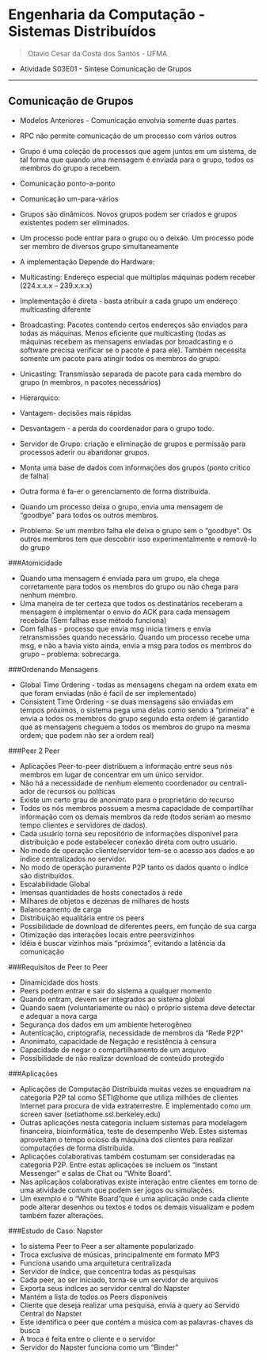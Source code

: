 # Engenharia da Computação - Sistemas Distribuídos
> Otavio Cesar da Costa dos Santos - UFMA

- Atividade S03E01 - Síntese Comunicação de Grupos

---
## Comunicação de Grupos

- Modelos Anteriores - Comunicação envolvia somente duas partes.
- RPC não permite comunicação de um processo com vários outros
- Grupo é uma coleção de processos que agem juntos em um sistema, de tal forma que quando uma mensagem é enviada para o grupo, todos os membros do grupo a recebem.
- Comunicação ponto-a-ponto
- Comunicação um-para-vários
- Grupos são dinâmicos. Novos grupos podem ser criados e grupos existentes podem ser eliminados. 
- Um processo pode entrar para o grupo ou o deixáo. Um processo pode ser membro de diversos grupo simultaneamente
- A implementação Depende do Hardware:
- Multicasting: Endereço especial que múltiplas máquinas podem receber (224.x.x.x – 239.x.x.x)
- Implementação é direta - basta atribuir a cada grupo um endereço multicasting diferente

- Broadcasting: Pacotes contendo certos endereços são enviados para todas as máquinas. Menos eficiente que multicasting (todas as máquinas recebem as mensagens enviadas por broadcasting e o software precisa verificar se o pacote é para ele). Também necessita somente um pacote para atingir todos os membros do grupo.
- Unicasting: Transmissão separada de pacote para cada membro do grupo (n membros, n pacotes necessários)
- Hierarquico:
- Vantagem- decisões mais rápidas
- Desvantagem - a perda do coordenador para o grupo todo.
- Servidor de Grupo: criação e eliminação de grupos e permissão para processos aderir ou abandonar grupos.
- Monta uma base de dados com informações dos grupos (ponto crítico de falha)
- Outra forma é fa-er o gerenciamento de forma distribuída.
- Quando um processo deixa o grupo, envia uma mensagem de “goodbye” para todos os outros membros.
- Problema: Se um membro falha ele deixa o grupo sem o “goodbye”. Os outros membros tem que descobrir isso experimentalmente e removê-lo do grupo

###Atomicidade

- Quando uma mensagem é enviada para um grupo, ela chega corretamente para todos os membros do grupo ou não chega para nenhum membro.
- Uma maneira de ter certeza que todos os destinatários receberam a mensagem é implementar o envio do ACK para cada mensagem recebida (Sem falhas esse método funciona)
- Com falhas - processo que envia msg inicia timers e envia retransmissões quando necessário. Quando um processo recebe uma msg, e não a havia visto ainda, envia a msg para todos os membros do grupo – problema: sobrecarga.

###Ordenando Mensagens

- Global Time Ordering - todas as mensagens chegam na ordem exata em que foram enviadas (não é facil de ser implementado)
- Consistent Time Ordering - se duas mensagens são enviadas em tempos próximos, o sistema pega uma delas como sendo a “primeira” e envia a todos os membros do grupo segundo esta ordem (é garantido que as mensagens cheguem a todos os membros do grupo na mesma ordem; que podem não ser a ordem real)

###Peer 2 Peer

- Aplicações Peer-to-peer distribuem a informação entre seus nós membros em lugar de concentrar em um único servidor.
- Não há a necessidade de nenhum elemento coordenador ou centrali-ador de recursos ou políticas
- Existe um certo grau de anonimato para o proprietário do recurso
- Todos os nós membros possuem a mesma capacidade de compartilhar informação com os demais membros da rede (todos seriam ao mesmo tempo clientes e servidores de dados).
- Cada usuário torna seu repositório de informações disponível para distribuição e pode estabelecer conexão direta com outro usuário.
- No modo de operação cliente/servidor tem-se o acesso aos dados e ao índice centralizados no servidor.
- No modo de operação puramente P2P tanto os dados quanto o índice são distribuídos.
- Escalabilidade Global
- Imensas quantidades de hosts conectados à rede
- Milhares de objetos e dezenas de milhares de hosts
- Balanceamento de carga
- Distribuição equalitária entre os peers
- Possibilidade de download de diferentes peers, em função de sua carga
- Otimização das interações locais entre peersvizinhos
- Idéia é buscar vizinhos mais “próximos”, evitando a
latência da comunicação

###Requisitos de Peer to Peer

- Dinamicidade dos hosts
- Peers podem entrar e sair do sistema a qualquer momento
- Quando entram, devem ser integrados ao sistema global
- Quando saem (voluntariamente ou não) o próprio sistema deve detectar e adequar a nova carga
- Segurança dos dados em um ambiente heterogêneo
- Autenticação, criptografia, necessidade de membros da “Rede P2P”
- Anonimato, capacidade de Negação e resistência à censura
- Capacidade de negar o compartilhamento de um arquivo
- Possibilidade de não realizar download de conteúdo protegido

###Aplicações

- Aplicações de Computação Distribuída muitas vezes se enquadram na categoria P2P tal como SETI@home que utiliza milhões de clientes Internet para procura de vida extraterrestre. É implementado como um screen saver (setiathome.ssl.berkeley.edu)
- Outras aplicações nesta categoria incluem sistemas para modelagem financeira, bioinformática, teste de desempenho Web. Estes sistemas aproveitam o tempo ocioso da máquina dos clientes para realizar computações de forma distribuída.
- Aplicações colaborativas também costumam ser consideradas na categoria P2P. Entre estas aplicações se incluem os “Instant Messenger” e salas de Chat ou “White Board”.
- Nas aplicaçãos colaborativas existe interação entre clientes em torno de uma atividade comum que podem ser jogos ou simulações.
- Um exemplo é o “White Board”que é uma aplicação onde cada cliente pode alterar desenhos ou textos e todos os demais visualizam e podem também fazer alterações.

###Estudo de Caso: Napster

- 1o sistema Peer to Peer a ser altamente popularizado
- Troca exclusiva de músicas, principalmente em formato MP3
- Funciona usando uma arquitetura centralizada
- Servidor de índice, que concentra todas as pesquisas
- Cada peer, ao ser iniciado, torna-se um servidor de arquivos
- Exporta seus índices ao servidor central do Napster
- Mantém a lista de todos os Peers disponíveis
- Cliente que deseja realizar uma pesquisa, envia a query ao Servido Central do Napster
- Este identifica o peer que contém a música com as palavras-chaves da busca
- A troca é feita entre o cliente e o servidor
- Servidor do Napster funciona como um “Binder”
